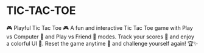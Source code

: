 # TIC-TAC-TOE
🎮 Playful Tic Tac Toe 🎮 A fun and interactive Tic Tac Toe game with Play vs Computer 🤖 and Play vs Friend 👥 modes. Track your scores 🔢 and enjoy a colorful UI 🌈. Reset the game anytime 🔄 and challenge yourself again! 🏆✨
